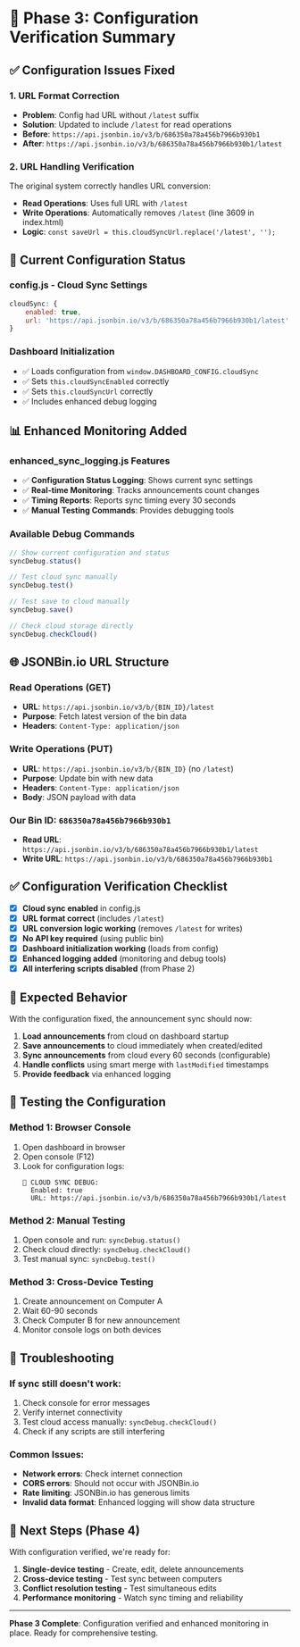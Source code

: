 # 🔧 Phase 3: Configuration Verification Summary

## ✅ **Configuration Issues Fixed**

### **1. URL Format Correction**
- **Problem**: Config had URL without `/latest` suffix
- **Solution**: Updated to include `/latest` for read operations
- **Before**: `https://api.jsonbin.io/v3/b/686350a78a456b7966b930b1`
- **After**: `https://api.jsonbin.io/v3/b/686350a78a456b7966b930b1/latest`

### **2. URL Handling Verification**
The original system correctly handles URL conversion:
- **Read Operations**: Uses full URL with `/latest`
- **Write Operations**: Automatically removes `/latest` (line 3609 in index.html)
- **Logic**: `const saveUrl = this.cloudSyncUrl.replace('/latest', '');`

## 🔧 **Current Configuration Status**

### **config.js - Cloud Sync Settings**
```javascript
cloudSync: {
    enabled: true,
    url: 'https://api.jsonbin.io/v3/b/686350a78a456b7966b930b1/latest'
}
```

### **Dashboard Initialization**
- ✅ Loads configuration from `window.DASHBOARD_CONFIG.cloudSync`
- ✅ Sets `this.cloudSyncEnabled` correctly
- ✅ Sets `this.cloudSyncUrl` correctly
- ✅ Includes enhanced debug logging

## 📊 **Enhanced Monitoring Added**

### **enhanced_sync_logging.js Features**
- ✅ **Configuration Status Logging**: Shows current sync settings
- ✅ **Real-time Monitoring**: Tracks announcements count changes
- ✅ **Timing Reports**: Reports sync timing every 30 seconds
- ✅ **Manual Testing Commands**: Provides debugging tools

### **Available Debug Commands**
```javascript
// Show current configuration and status
syncDebug.status()

// Test cloud sync manually
syncDebug.test()

// Test save to cloud manually
syncDebug.save()

// Check cloud storage directly
syncDebug.checkCloud()
```

## 🌐 **JSONBin.io URL Structure**

### **Read Operations (GET)**
- **URL**: `https://api.jsonbin.io/v3/b/{BIN_ID}/latest`
- **Purpose**: Fetch latest version of the bin data
- **Headers**: `Content-Type: application/json`

### **Write Operations (PUT)**
- **URL**: `https://api.jsonbin.io/v3/b/{BIN_ID}` (no `/latest`)
- **Purpose**: Update bin with new data
- **Headers**: `Content-Type: application/json`
- **Body**: JSON payload with data

### **Our Bin ID**: `686350a78a456b7966b930b1`
- **Read URL**: `https://api.jsonbin.io/v3/b/686350a78a456b7966b930b1/latest`
- **Write URL**: `https://api.jsonbin.io/v3/b/686350a78a456b7966b930b1`

## ✅ **Configuration Verification Checklist**

- [x] **Cloud sync enabled** in config.js
- [x] **URL format correct** (includes `/latest`)
- [x] **URL conversion logic working** (removes `/latest` for writes)
- [x] **No API key required** (using public bin)
- [x] **Dashboard initialization working** (loads from config)
- [x] **Enhanced logging added** (monitoring and debug tools)
- [x] **All interfering scripts disabled** (from Phase 2)

## 🎯 **Expected Behavior**

With the configuration fixed, the announcement sync should now:

1. **Load announcements** from cloud on dashboard startup
2. **Save announcements** to cloud immediately when created/edited
3. **Sync announcements** from cloud every 60 seconds (configurable)
4. **Handle conflicts** using smart merge with `lastModified` timestamps
5. **Provide feedback** via enhanced logging

## 📱 **Testing the Configuration**

### **Method 1: Browser Console**
1. Open dashboard in browser
2. Open console (F12)
3. Look for configuration logs:
   ```
   🔧 CLOUD SYNC DEBUG:
     Enabled: true
     URL: https://api.jsonbin.io/v3/b/686350a78a456b7966b930b1/latest
   ```

### **Method 2: Manual Testing**
1. Open console and run: `syncDebug.status()`
2. Check cloud directly: `syncDebug.checkCloud()`
3. Test manual sync: `syncDebug.test()`

### **Method 3: Cross-Device Testing**
1. Create announcement on Computer A
2. Wait 60-90 seconds
3. Check Computer B for new announcement
4. Monitor console logs on both devices

## 🚨 **Troubleshooting**

### **If sync still doesn't work:**
1. Check console for error messages
2. Verify internet connectivity
3. Test cloud access manually: `syncDebug.checkCloud()`
4. Check if any scripts are still interfering

### **Common Issues:**
- **Network errors**: Check internet connection
- **CORS errors**: Should not occur with JSONBin.io
- **Rate limiting**: JSONBin.io has generous limits
- **Invalid data format**: Enhanced logging will show data structure

## 🔄 **Next Steps (Phase 4)**

With configuration verified, we're ready for:
1. **Single-device testing** - Create, edit, delete announcements
2. **Cross-device testing** - Test sync between computers
3. **Conflict resolution testing** - Test simultaneous edits
4. **Performance monitoring** - Watch sync timing and reliability

---

**Phase 3 Complete**: Configuration verified and enhanced monitoring in place. Ready for comprehensive testing.